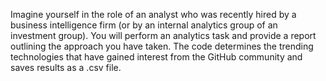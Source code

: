 Imagine yourself in the role of an analyst who was recently hired by a business intelligence firm (or by an internal analytics group of an investment group). You will perform an analytics task and provide a report outlining the approach you have taken. The code determines the trending technologies that have gained interest from the GitHub community and saves results as a .csv file. 
